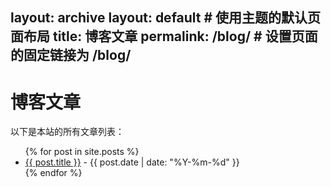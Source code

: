 layout: archive
layout: default # 使用主题的默认页面布局
title: 博客文章
permalink: /blog/ # 设置页面的固定链接为 /blog/
---

# 博客文章

以下是本站的所有文章列表：

<ul>
  {% for post in site.posts %}
    <li>
      <a href="{{ post.url | relative_url }}">{{ post.title }}</a> - {{ post.date | date: "%Y-%m-%d" }}
    </li>
  {% endfor %}
</ul>
